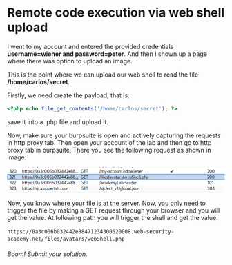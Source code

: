 # Remote code execution via web shell upload

I went to my account and entered the provided credentials **username=wiener and password=peter**. And then I shown up a page where there was option to upload an image.

This is the point where we can upload our web shell to read the file **/home/carlos/secret**. 

Firstly, we need create the payload, that is:

```php
<?php echo file_get_contents('/home/carlos/secret'); ?>
```

save it into a .php file and upload it. 

Now, make sure your burpsuite is open and actively capturing the requests in http proxy tab. Then open your account of the lab and then go to http proxy tab in burpsuite. There you see the following request as shown in image:

![Alt text](./Screenshots/Shell_path.png)

Now, you know where your file is at the server. Now, you only need to trigger the file by making a GET request through your browser and you will get the value. At following path you will trigger the shell and get the value.

`https://0a3c006b032442e88471234300520008.web-security-academy.net/files/avatars/webShell.php`

###### Boom! Submit your solution. 